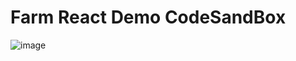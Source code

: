 # Farm React Demo CodeSandBox

![image](https://github.com/user-attachments/assets/a72d401e-706b-4283-aa2f-1502b11c64d2)
